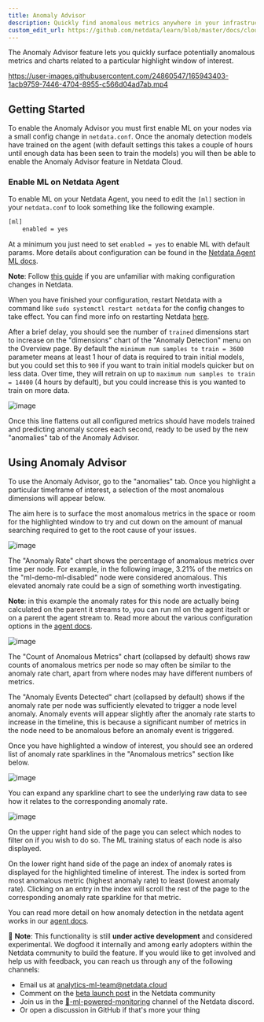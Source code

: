 ```yaml
---
title: Anomaly Advisor
description: Quickly find anomalous metrics anywhere in your infrastructure.
custom_edit_url: https://github.com/netdata/learn/blob/master/docs/cloud/insights/anomaly-advisor.md
---
```


The Anomaly Advisor feature lets you quickly surface potentially anomalous metrics and charts related to a particular highlight window of
interest.


https://user-images.githubusercontent.com/24860547/165943403-1acb9759-7446-4704-8955-c566d04ad7ab.mp4


## Getting Started

To enable the Anomaly Advisor you must first enable ML on your nodes via a small config change in `netdata.conf`. Once the anomaly detection models have trained on the agent (with default settings this takes a couple of hours until enough data has been seen to train the models) you will then be able to enable the Anomaly Advisor feature in Netdata Cloud. 

### Enable ML on Netdata Agent

To enable ML on your Netdata Agent, you need to edit the `[ml]` section in your `netdata.conf` to look something like the following example.

```bash
[ml]
    enabled = yes
```

At a minimum you just need to set `enabled = yes` to enable ML with default params. More details about configuration can be found in the [Netdata Agent ML docs](https://learn.netdata.cloud/docs/agent/ml#configuration).

**Note**: Follow [this guide](https://learn.netdata.cloud/guides/step-by-step/step-04) if you are unfamiliar with making configuration changes in Netdata.

When you have finished your configuration, restart Netdata with a command like `sudo systemctl restart netdata` for the config changes to take effect. You can find more info on restarting Netdata [here](https://learn.netdata.cloud/docs/configure/start-stop-restart).

After a brief delay, you should see the number of `trained` dimensions start to increase on the "dimensions" chart of the "Anomaly Detection" menu on the Overview page. By default the `minimum num samples to train = 3600` parameter means at least 1 hour of data is required to train initial models, but you could set this to `900` if you want to train initial models quicker but on less data. Over time, they will retrain on up to `maximum num samples to train = 14400` (4 hours by default), but you could increase this is you wanted to train on more data.

![image](https://user-images.githubusercontent.com/2178292/164433258-ee7252be-c9b0-48be-9d68-a5addd4ba84d.png)

Once this line flattens out all configured metrics should have models trained and predicting anomaly scores each second, ready to be used by the new "anomalies" tab of the Anomaly Advisor.

## Using Anomaly Advisor

To use the Anomaly Advisor, go to the "anomalies" tab. Once you highlight a particular timeframe of interest, a selection of the most anomalous dimensions will appear below. 

The aim here is to surface the most anomalous metrics in the space or room for the highlighted window to try and cut down on the amount of manual searching required to get to the root cause of your issues.

![image](https://user-images.githubusercontent.com/2178292/164427337-a40820d2-8d36-4a94-8dfb-cfd3194941e0.png)

The "Anomaly Rate" chart shows the percentage of anomalous metrics over time per node. For example, in the following image, 3.21% of the metrics on the "ml-demo-ml-disabled" node were considered anomalous. This elevated anomaly rate could be a sign of something worth investigating.

**Note**: in this example the anomaly rates for this node are actually being calculated on the parent it streams to, you can run ml on the agent itselt or on a parent the agent stream to. Read more about the various configuration options in the [agent docs](https://github.com/netdata/netdata/blob/master/ml/README.md).

![image](https://user-images.githubusercontent.com/2178292/164428307-6a86989a-611d-47f8-a673-911d509cd954.png)

The "Count of Anomalous Metrics" chart (collapsed by default) shows raw counts of anomalous metrics per node so may often be similar to the anomaly rate chart, apart from where nodes may have different numbers of metrics.

The "Anomaly Events Detected" chart (collapsed by default) shows if the anomaly rate per node was sufficiently elevated to trigger a node level anomaly. Anomaly events will appear slightly after the anomaly rate starts to increase in the timeline, this is because a significant number of metrics in the node need to be anomalous before an anomaly event is triggered.

Once you have highlighted a window of interest, you should see an ordered list of anomaly rate sparklines in the "Anomalous metrics" section like below.

![image](https://user-images.githubusercontent.com/2178292/164427592-ab1d0eb1-57e2-4a05-aaeb-da4437a019b1.png)

You can expand any sparkline chart to see the underlying raw data to see how it relates to the corresponding anomaly rate.

![image](https://user-images.githubusercontent.com/2178292/164430105-f747d1e0-f3cb-4495-a5f7-b7bbb71039ae.png)

On the upper right hand side of the page you can select which nodes to filter on if you wish to do so. The ML training status of each node is also displayed. 

On the lower right hand side of the page an index of anomaly rates is displayed for the highlighted timeline of interest. The index is sorted from most anomalous metric (highest anomaly rate) to least (lowest anomaly rate). Clicking on an entry in the index will scroll the rest of the page to the corresponding anomaly rate sparkline for that metric.

You can read more detail on how anomaly detection in the netdata agent works in our [agent docs](https://github.com/netdata/netdata/blob/master/ml/README.md).

🚧 **Note**: This functionality is still **under active development** and considered experimental. We dogfood it internally and among early adopters within the Netdata community to build the feature. If you would like to get involved and help us with feedback, you can reach us through any of the following channels:
- Email us at analytics-ml-team@netdata.cloud
- Comment on the [beta launch post](https://community.netdata.cloud/t/anomaly-advisor-beta-launch/2717) in the Netdata community
- Join us in the [🤖-ml-powered-monitoring](https://discord.gg/4eRSEUpJnc) channel of the Netdata discord.
- Or open a discussion in GitHub if that's more your thing
